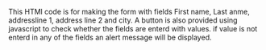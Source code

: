This HTMl code is for making the form with fields First name, Last anme, addressline 1, address line 2 and city. A button is also provided using javascript to check whether the fields are enterd with values. if value is not enterd in any of the fields an alert message will be displayed.
